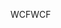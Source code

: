 <span data-ttu-id="9548f-101">WCF</span><span class="sxs-lookup"><span data-stu-id="9548f-101">WCF</span></span>